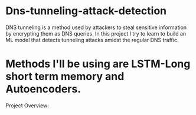 # Dns-tunneling-attack-detection
DNS tunneling is a method used by attackers to steal sensitive information by encrypting them as DNS queries. In this project I try to learn to build an ML model that detects tunneling attacks amidst the regular DNS traffic. 
# Methods I'll be using are LSTM-Long short term memory and Autoencoders.
Project Overview:
